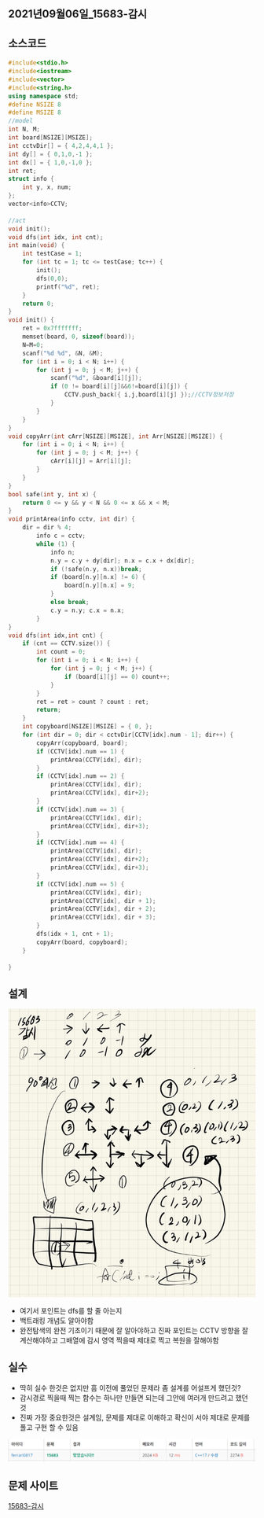 ## 2021년09월06일_15683-감시

## 소스코드 

```c++
#include<stdio.h>
#include<iostream>
#include<vector>
#include<string.h>
using namespace std;
#define NSIZE 8
#define MSIZE 8
//model 
int N, M;
int board[NSIZE][MSIZE];
int cctvDir[] = { 4,2,4,4,1 };
int dy[] = { 0,1,0,-1 };
int dx[] = { 1,0,-1,0 };
int ret;
struct info {
	int y, x, num;
};
vector<info>CCTV;

//act
void init();
void dfs(int idx, int cnt);
int main(void) {
	int testCase = 1;
	for (int tc = 1; tc <= testCase; tc++) {
		init();
		dfs(0,0);
		printf("%d", ret);
	}
	return 0;
}
void init() {
	ret = 0x7fffffff;
	memset(board, 0, sizeof(board));
	N=M=0;
	scanf("%d %d", &N, &M);
	for (int i = 0; i < N; i++) {
		for (int j = 0; j < M; j++) {
			scanf("%d", &board[i][j]);
			if (0 != board[i][j]&&6!=board[i][j]) {
				CCTV.push_back({ i,j,board[i][j] });//CCTV정보저장
			}
		}
	}
}
void copyArr(int cArr[NSIZE][MSIZE], int Arr[NSIZE][MSIZE]) {
	for (int i = 0; i < N; i++) {
		for (int j = 0; j < M; j++) {
			cArr[i][j] = Arr[i][j];
		}
	}
}
bool safe(int y, int x) {
	return 0 <= y && y < N && 0 <= x && x < M;
}
void printArea(info cctv, int dir) {
	dir = dir % 4;
		info c = cctv;
		while (1) {
			info n;
			n.y = c.y + dy[dir]; n.x = c.x + dx[dir];
			if (!safe(n.y, n.x))break;
			if (board[n.y][n.x] != 6) {
				board[n.y][n.x] = 9;
			}
			else break;
			c.y = n.y; c.x = n.x;
		}
}
void dfs(int idx,int cnt) {
	if (cnt == CCTV.size()) {
		int count = 0;
		for (int i = 0; i < N; i++) {
			for (int j = 0; j < M; j++) {
				if (board[i][j] == 0) count++;
			}
		}
		ret = ret > count ? count : ret;
		return; 
	}
	int copyboard[NSIZE][MSIZE] = { 0, };
	for (int dir = 0; dir < cctvDir[CCTV[idx].num - 1]; dir++) {
		copyArr(copyboard, board);
		if (CCTV[idx].num == 1) {
			printArea(CCTV[idx], dir);
		}
		if (CCTV[idx].num == 2) {
			printArea(CCTV[idx], dir);
			printArea(CCTV[idx], dir+2);
		}
		if (CCTV[idx].num == 3) {
			printArea(CCTV[idx], dir);
			printArea(CCTV[idx], dir+3);
		}
		if (CCTV[idx].num == 4) {
			printArea(CCTV[idx], dir);
			printArea(CCTV[idx], dir+2);
			printArea(CCTV[idx], dir+3);
		}
		if (CCTV[idx].num == 5) {
			printArea(CCTV[idx], dir);
			printArea(CCTV[idx], dir + 1);
			printArea(CCTV[idx], dir + 2);
			printArea(CCTV[idx], dir + 3);
		}
		dfs(idx + 1, cnt + 1);
		copyArr(board, copyboard);
	}

}
```

## 설계

![image-20210906231902354](2021년09월06일_15683-감시.assets/image-20210906231902354.png)

- 여기서 포인트는 dfs를 할 줄 아는지 
- 백트래킹 개념도 알아야함 
- 완전탐색의 완전 기초이기 때문에 잘 알아야하고 진짜 포인트는 CCTV 방향을 잘 계산해야하고 그배열에 감시 영역 찍을때 제대로 찍고 복원을 잘해야함

## 실수

- 딱히 실수 한것은 없지만 흠 이전에 풀었던 문제라 좀 설계를 어설프게 했던것?
- 감시경로 찍을때 찍는 함수는 하나만 만들면 되는데 그안에 여러개 만드려고 했던 것
- 진짜 가장 중요한것은 설계임, 문제를 제대로 이해하고 확신이 서야 제대로 문제를 풀고 구현 할 수 있음

![image-20210906232021178](2021년09월06일_15683-감시.assets/image-20210906232021178.png)

## 문제 사이트

[15683-감시](https://www.acmicpc.net/problem/15683)